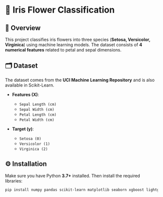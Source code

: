 # 🌸 Iris Flower Classification

## 📖 Overview
This project classifies iris flowers into three species (**Setosa, Versicolor, Virginica**) using machine learning models. The dataset consists of **4 numerical features** related to petal and sepal dimensions.

## 🗂️ Dataset
The dataset comes from the **UCI Machine Learning Repository** and is also available in Scikit-Learn.

- **Features (X)**:
  - `Sepal Length (cm)`
  - `Sepal Width (cm)`
  - `Petal Length (cm)`
  - `Petal Width (cm)`

- **Target (y)**:
  - `Setosa (0)`
  - `Versicolor (1)`
  - `Virginica (2)`

## ⚙️ Installation
Make sure you have Python **3.7+** installed. Then install the required libraries:
```bash
pip install numpy pandas scikit-learn matplotlib seaborn xgboost lightgbm joblib

